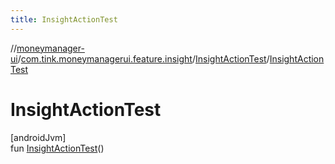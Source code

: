 ```yaml
---
title: InsightActionTest
---
```

//[moneymanager-ui](../../../index.html)/[com.tink.moneymanagerui.feature.insight](../index.html)/[InsightActionTest](index.html)/[InsightActionTest](-insight-action-test.html)



# InsightActionTest



[androidJvm]\
fun [InsightActionTest](-insight-action-test.html)()





